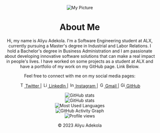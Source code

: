 </head>
<body>
  <div style="text-align:center;">
    <img src="https://pbs.twimg.com/profile_images/1635280999780356097/XCQeqNuy_400x400.jpg" alt="My Picture">
    <h1>About Me</h1>
    <p>Hi, my name is Aliyu Adekola. I'm a Software Engineering student at ALX, currently pursuing a Master's degree in Industrial and Labor Relations. I hold a Bachelor's degree in Business Administration and I am passionate about developing innovative software solutions that can make a real impact in people's lives. I have worked on some projects as a student at ALX and have a portfolio of my work on my GitHub page. Link Below.</p>
    <p>Feel free to connect with me on my social media pages:</p>
    <p>
      <a href="https://twitter.com/realkingtino">
  <img src="https://i.imgur.com/NkF5oei.png" alt="Twitter logo" style="height: 16px; width: 16px;">
  Twitter
</a> |
      <a href="https://www.linkedin.com/in/adekola-aliyu-a46484269">
<img class="logo" src="https://i.imgur.com/OQUXwNp.jpeg" alt="LinkedIn logo" style="height: 16px; width: 16px;">
LinkedIn
</a> |
      <a href="https://instagram.com/santiiino__">
<img class="logo" src="https://i.imgur.com/CxWbg0r.jpeg" alt="Instagram logo" style="height: 16px; width: 16px;">
Instagram
</a> |
      <a href="mailto:tmowizzy@gmail.com"
><img class="logo" src="https://i.imgur.com/Sn7xVtJ.jpeg" alt="Gmail logo" style="height: 16px; width: 16px;">
Gmail
</a> |
      <a href="https://github.com/RealKingTino">
<img class="logo" src="https://i.imgur.com/J6LeoUb.png" alt="GitHub logo" style="height: 16px; width: 16px;">
GitHub
</a>
    </p>
    <div class="github-stats">
      <img src="https://github-readme-stats.vercel.app/api?username=RealKingTino&show_icons=true&theme=dracula" alt="GitHub stats">
	<br>
	<img src="https://github-readme-stats.vercel.app/api?username=RealKingTino&show_icons=true&theme=dracula" alt="GitHub stats">
	<br>
	<img src="https://github-readme-stats.vercel.app/api/top-langs/?username=RealKingTino&layout=compact&theme=dracula" alt="Most Used Languages">
	<br>
	<img src="https://activity-graph.herokuapp.com/graph?username=RealKingTino&theme=dracula" alt="GitHub Activity Graph">
	<br>
      <img src="https://komarev.com/ghpvc/?username=RealKingTino&color=blueviolet" alt="Profile views">
    </div>
  </div>
  <footer>
    <p align="center">© 2023 Aliyu Adekola</p>
  </footer>
</body>
</html>
